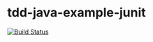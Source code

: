 # tdd-java-example-junit

[![Build Status](https://travis-ci.org/geos59/tdd-java-example-junit.svg?branch=master)](https://travis-ci.org/geos59/tdd-java-example-junit)
